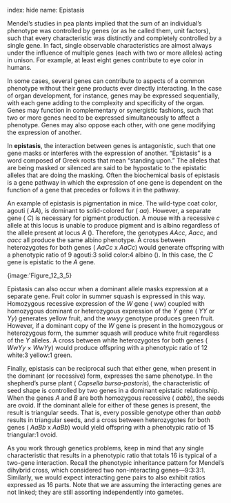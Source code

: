 index: hide
name: Epistasis

Mendel’s studies in pea plants implied that the sum of an individual’s phenotype was controlled by genes (or as he called them, unit factors), such that every characteristic was distinctly and completely controlled by a single gene. In fact, single observable characteristics are almost always under the influence of multiple genes (each with two or more alleles) acting in unison. For example, at least eight genes contribute to eye color in humans.

In some cases, several genes can contribute to aspects of a common phenotype without their gene products ever directly interacting. In the case of organ development, for instance, genes may be expressed sequentially, with each gene adding to the complexity and specificity of the organ. Genes may function in complementary or synergistic fashions, such that two or more genes need to be expressed simultaneously to affect a phenotype. Genes may also oppose each other, with one gene modifying the expression of another.

In  **epistasis**, the interaction between genes is antagonistic, such that one gene masks or interferes with the expression of another. “Epistasis” is a word composed of Greek roots that mean “standing upon.” The alleles that are being masked or silenced are said to be hypostatic to the epistatic alleles that are doing the masking. Often the biochemical basis of epistasis is a gene pathway in which the expression of one gene is dependent on the function of a gene that precedes or follows it in the pathway.

An example of epistasis is pigmentation in mice. The wild-type coat color, agouti ( *AA*), is dominant to solid-colored fur ( *aa*). However, a separate gene ( *C*) is necessary for pigment production. A mouse with a recessive  *c* allele at this locus is unable to produce pigment and is albino regardless of the allele present at locus  *A* (). Therefore, the genotypes  *AAcc*,  *Aacc*, and  *aacc* all produce the same albino phenotype. A cross between heterozygotes for both genes ( *AaCc* x  *AaCc*) would generate offspring with a phenotypic ratio of 9 agouti:3 solid color:4 albino (). In this case, the  *C* gene is epistatic to the  *A* gene.


{image:'Figure_12_3_5}
        

Epistasis can also occur when a dominant allele masks expression at a separate gene. Fruit color in summer squash is expressed in this way. Homozygous recessive expression of the  *W* gene ( *ww*) coupled with homozygous dominant or heterozygous expression of the  *Y* gene ( *YY* or  *Yy*) generates yellow fruit, and the  *wwyy* genotype produces green fruit. However, if a dominant copy of the  *W* gene is present in the homozygous or heterozygous form, the summer squash will produce white fruit regardless of the  *Y* alleles. A cross between white heterozygotes for both genes ( *WwYy* ×  *WwYy*) would produce offspring with a phenotypic ratio of 12 white:3 yellow:1 green.

Finally, epistasis can be reciprocal such that either gene, when present in the dominant (or recessive) form, expresses the same phenotype. In the shepherd’s purse plant ( *Capsella bursa-pastoris*), the characteristic of seed shape is controlled by two genes in a dominant epistatic relationship. When the genes  *A* and  *B* are both homozygous recessive ( *aabb*), the seeds are ovoid. If the dominant allele for either of these genes is present, the result is triangular seeds. That is, every possible genotype other than  *aabb* results in triangular seeds, and a cross between heterozygotes for both genes ( *AaBb* x  *AaBb*) would yield offspring with a phenotypic ratio of 15 triangular:1 ovoid.

As you work through genetics problems, keep in mind that any single characteristic that results in a phenotypic ratio that totals 16 is typical of a two-gene interaction. Recall the phenotypic inheritance pattern for Mendel’s dihybrid cross, which considered two non-interacting genes—9:3:3:1. Similarly, we would expect interacting gene pairs to also exhibit ratios expressed as 16 parts. Note that we are assuming the interacting genes are not linked; they are still assorting independently into gametes.

